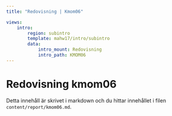 ```yaml
---
title: "Redovisning | Kmom06"

views:
    intro:
        region: subintro
        template: mahw17/intro/subintro
        data:
            intro_mount: Redovisning
            intro_path: KMOM06
---
```

Redovisning kmom06
=========================

Detta innehåll är skrivet i markdown och du hittar innehållet i filen `content/report/kmom06.md`.
